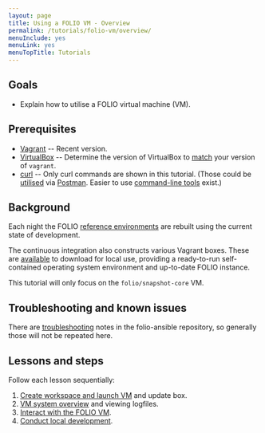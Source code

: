 ```yaml
---
layout: page
title: Using a FOLIO VM - Overview
permalink: /tutorials/folio-vm/overview/
menuInclude: yes
menuLink: yes
menuTopTitle: Tutorials
---
```


## Goals

* Explain how to utilise a FOLIO virtual machine (VM).

## Prerequisites

* [Vagrant](https://www.vagrantup.com/) -- Recent version.
* [VirtualBox](https://www.virtualbox.org/wiki/Downloads) --
Determine the version of VirtualBox to [match](https://www.vagrantup.com/docs/virtualbox) your version of `vagrant`.
* [curl](https://curl.haxx.se) -- Only curl commands are shown in this tutorial. (Those could be [utilised](https://learning.postman.com/docs/postman/collections/importing-and-exporting-data/) via [Postman](https://postman.com/). Easier to use [command-line tools](/faqs/how-to-use-apis/) exist.)

## Background

Each night the FOLIO [reference environments](/guides/automation/#reference-environments) are rebuilt using the current state of development.

The continuous integration also constructs various Vagrant boxes.
These are [available](https://github.com/folio-org/folio-ansible/blob/master/doc/index.md#prebuilt-vagrant-boxes) to download for local use, providing a ready-to-run self-contained operating system environment and up-to-date FOLIO instance.

This tutorial will only focus on the `folio/snapshot-core` VM.

## Troubleshooting and known issues

There are [troubleshooting](https://github.com/folio-org/folio-ansible/blob/master/doc/index.md#troubleshootingknown-issues) notes in the folio-ansible repository, so generally those will not be repeated here.

## Lessons and steps

Follow each lesson sequentially:

1. [Create workspace and launch VM](../01-create-workspace/) and update box.
1. [VM system overview](../02-system-overview/) and viewing logfiles.
1. [Interact with the FOLIO VM](../03-interact/).
1. [Conduct local development](../04-local-development/).

